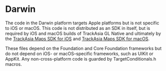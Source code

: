 # Darwin

The code in the Darwin platform targets Apple platforms but is not specific
to iOS or macOS. This code is not distributed as an SDK in itself, but is required
by iOS and macOS builds of TrackAsia GL Native and ultimately by the
[TrackAsia Maps SDK for iOS](https://github.com/track-asia/trackasia-gl-native/tree/main/platform/ios)
and [TrackAsia Maps SDK for macOS](https://github.com/track-asia/trackasia-gl-native/tree/main/platform/macos).

These files depend on the Foundation and Core Foundation frameworks but do not
depend on iOS- or macOS–specific frameworks, such as UIKit or AppKit. Any
non-cross-platform code is guarded by TargetConditionals.h macros.
